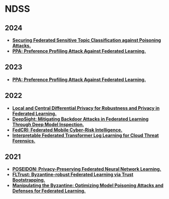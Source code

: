 # NDSS

## 2024

- **[Securing Federated Sensitive Topic Classification against Poisoning Attacks.](https://www.ndss-symposium.org/ndss-paper/securing-federated-sensitive-topic-classification-against-poisoning-attacks/)**
- **[PPA: Preference Profiling Attack Against Federated Learning.](https://www.ndss-symposium.org/ndss-paper/ppa-preference-profiling-attack-against-federated-learning/)**

## 2023

- **[PPA: Preference Profiling Attack Against Federated Learning.](https://arxiv.org/pdf/2202.04856.pdf)**

## 2022

- **[Local and Central Differential Privacy for Robustness and Privacy in Federated Learning.](https://arxiv.org/pdf/2009.03561)**
- **[DeepSight: Mitigating Backdoor Attacks in Federated Learning Through Deep Model Inspection.](https://arxiv.org/pdf/2201.00763.pdf)**
- **[FedCRI: Federated Mobile Cyber-Risk Intelligence.](https://www.ndss-symposium.org/wp-content/uploads/2022-153-paper.pdf)**
- **[Interpretable Federated Transformer Log Learning for Cloud Threat Forensics.](https://www.ndss-symposium.org/wp-content/uploads/2022-102-paper.pdf)**

## 2021

- **[POSEIDON: Privacy-Preserving Federated Neural Network Learning.](https://www.ndss-symposium.org/wp-content/uploads/ndss2021_6C-1_24119_paper.pdf)**
- **[FLTrust: Byzantine-robust Federated Learning via Trust Bootstrapping.](https://www.ndss-symposium.org/wp-content/uploads/ndss2021_6C-2_24434_paper.pdf)**
- **[Manipulating the Byzantine: Optimizing Model Poisoning Attacks and Defenses for Federated Learning.](https://www.ndss-symposium.org/wp-content/uploads/ndss2021_6C-2_24434_paper.pdf)**